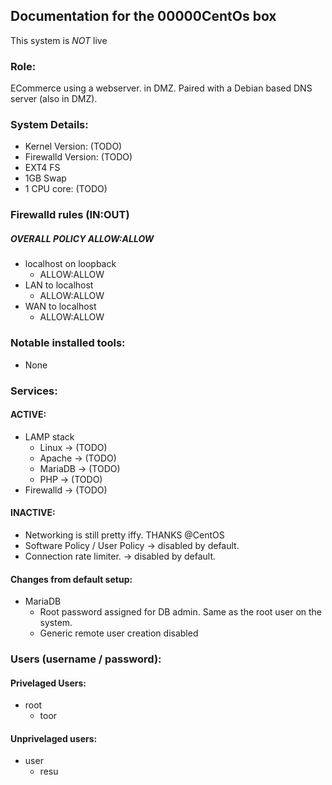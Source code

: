 ## Documentation for the 00000CentOs box

This system is *_NOT_* live

### Role:
ECommerce using a webserver.
in DMZ.
Paired with a Debian based DNS server (also in DMZ).

### System Details:
* Kernel Version: (TODO)
* Firewalld Version: (TODO)
* EXT4 FS
* 1GB Swap
* 1 CPU core: (TODO)

### Firewalld rules (IN:OUT) 
##### OVERALL POLICY ALLOW:ALLOW
* localhost on loopback
    * ALLOW:ALLOW
* LAN to localhost
    * ALLOW:ALLOW
* WAN to localhost
    * ALLOW:ALLOW

### Notable installed tools:
* None

### Services:
#### ACTIVE:
* LAMP stack
    * Linux -> (TODO)
    * Apache -> (TODO)
    * MariaDB -> (TODO)
    * PHP -> (TODO)
* Firewalld -> (TODO)
#### INACTIVE:
* Networking is still pretty iffy. THANKS @CentOS
* Software Policy / User Policy -> disabled by default.
* Connection rate limiter. -> disabled by default.

#### Changes from default setup:
* MariaDB
    * Root password assigned for DB admin. Same as the root user on the system.
    * Generic remote user creation disabled 

### Users (username / password):
#### Privelaged Users:
* root
    * toor
#### Unprivelaged users:
* user
    * resu


